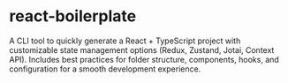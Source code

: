 # react-boilerplate
A CLI tool to quickly generate a React + TypeScript project with customizable state management options (Redux, Zustand, Jotai, Context API). Includes best practices for folder structure, components, hooks, and configuration for a smooth development experience.

